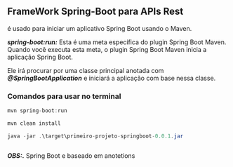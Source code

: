 ## FrameWork Spring-Boot para APIs Rest 

é usado para iniciar um aplicativo Spring Boot usando o Maven. 

***spring-boot:run:*** Esta é uma meta específica do plugin Spring Boot Maven. Quando você executa esta meta, o plugin Spring Boot Maven inicia a aplicação Spring Boot. 

Ele irá procurar por uma classe principal anotada com ***@SpringBootApplication*** e iniciará a aplicação com base nessa classe.

### Comandos para usar no terminal 

```java
mvn spring-boot:run
```

```java
mvn clean install
```

```java
java -jar .\target\primeiro-projeto-springboot-0.0.1.jar
```

```java

```
***OBS:.*** Spring Boot e baseado em anotetions 
